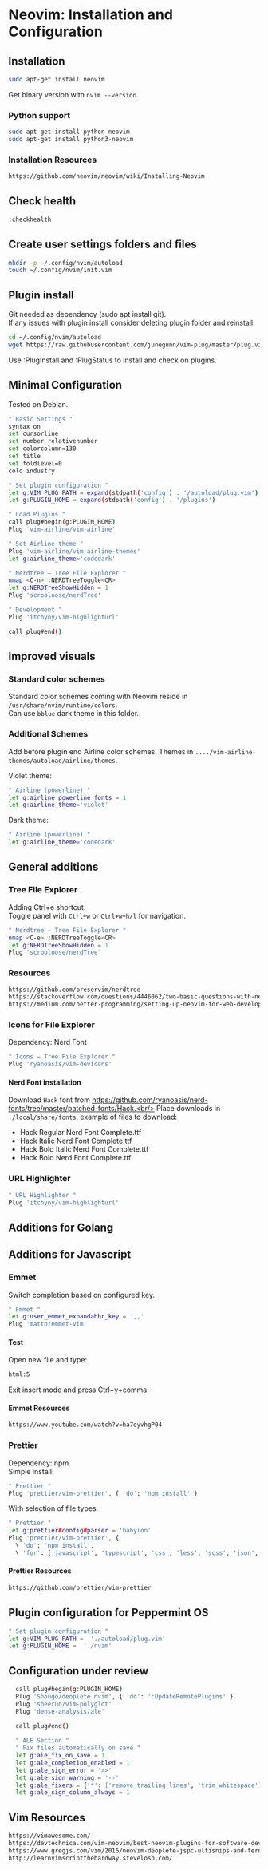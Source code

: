 # Neovim: Installation and Configuration

## Installation

```sh
sudo apt-get install neovim
```

Get binary version with `nvim --version`.

### Python support

```sh
sudo apt-get install python-neovim
sudo apt-get install python3-neovim
```

### Installation Resources

```html
https://github.com/neovim/neovim/wiki/Installing-Neovim
```

## Check health

```sh
:checkhealth
```

## Create user settings folders and files

```sh
mkdir -p ~/.config/nvim/autoload
touch ~/.config/nvim/init.vim
```

## Plugin install

Git needed as dependency (sudo apt install git).<br/>
If any issues with plugin install consider deleting plugin folder and reinstall.

```sh
cd ~/.config/nvim/autoload
wget https://raw.githubusercontent.com/junegunn/vim-plug/master/plug.vim
```

Use :PlugInstall and :PlugStatus to install and check on plugins. 

## Minimal Configuration

Tested on Debian.

```sh
" Basic Settings "
syntax on
set cursorline
set number relativenumber
set colorcolumn=130
set title
set foldlevel=0
colo industry

" Set plugin configuration "
let g:VIM_PLUG_PATH = expand(stdpath('config') . '/autoload/plug.vim')
let g:PLUGIN_HOME = expand(stdpath('config') . '/plugins')

" Load Plugins "
call plug#begin(g:PLUGIN_HOME)
Plug 'vim-airline/vim-airline'

" Set Airline theme "
Plug 'vim-airline/vim-airline-themes'
let g:airline_theme='codedark'

" Nerdtree – Tree File Explorer "
nmap <C-n> :NERDTreeToggle<CR>
let g:NERDTreeShowHidden = 1
Plug 'scrooloose/nerdTree'

" Development "
Plug 'itchyny/vim-highlighturl'

call plug#end()
```

## Improved visuals

### Standard color schemes

Standard color schemes coming with Neovim reside in `/usr/share/nvim/runtime/colors`.  
Can use `bblue` dark theme in this folder.

### Additional Schemes

Add before plugin end Airline color schemes. Themes in `..../vim-airline-themes/autoload/airline/themes`.

Violet theme:

```sh
" Airline (powerline) "
let g:airline_powerline_fonts = 1
let g:airline_theme='violet'
```

Dark theme:

```sh
" Airline (powerline) "
let g:airline_theme='codedark'
```

## General additions

### Tree File Explorer

Adding Ctrl+e shortcut.  
Toggle panel with `Ctrl+w` or `Ctrl+w+h/l` for navigation.

```sh
" Nerdtree – Tree File Explorer "
nmap <C-e> :NERDTreeToggle<CR>
let g:NERDTreeShowHidden = 1
Plug 'scrooloose/nerdTree'
```

### Resources

```html
https://github.com/preservim/nerdtree
https://stackoverflow.com/questions/4446062/two-basic-questions-with-nerdtree-switching-windows-and-finding-files
https://medium.com/better-programming/setting-up-neovim-for-web-development-in-2020-d800de3efacd
```

### Icons for File Explorer

Dependency: Nerd Font  

```sh
" Icons – Tree File Explorer "
Plug 'ryanoasis/vim-devicons'
```

#### Nerd Font installation

Download `Hack` font from https://github.com/ryanoasis/nerd-fonts/tree/master/patched-fonts/Hack.<br/>
Place downloads in `./local/share/fonts`, example of files to download:

- Hack Regular Nerd Font Complete.ttf
- Hack Italic Nerd Font Complete.ttf
- Hack Bold Italic Nerd Font Complete.ttf
- Hack Bold Nerd Font Complete.ttf

### URL Highlighter

```sh
" URL Highlighter "
Plug 'itchyny/vim-highlighturl'
```

## Additions for Golang

## Additions for Javascript

### Emmet

Switch completion based on configured key.

```sh
" Emmet "
let g:user_emmet_expandabbr_key = ',,'
Plug 'mattn/emmet-vim'
```

#### Test

Open new file and type:

```sh
html:5
```

Exit insert mode and press Ctrl+y+comma.

#### Emmet Resources

```html
https://www.youtube.com/watch?v=ha7oyvhgP04
```

### Prettier

Dependency: npm.  
Simple install:

```sh
" Prettier "
Plug 'prettier/vim-prettier', { 'do': 'npm install' }
```

With selection of file types:

```sh
" Prettier "
let g:prettier#config#parser = 'babylon'
Plug 'prettier/vim-prettier', {
  \ 'do': 'npm install',
  \ 'for': ['javascript', 'typescript', 'css', 'less', 'scss', 'json', 'graphql', 'markdown', 'vue', 'yaml', 'html'] }
```

#### Prettier Resources

```html
https://github.com/prettier/vim-prettier
```
## Plugin configuration for Peppermint OS

```sh
" Set plugin configuration "
let g:VIM_PLUG_PATH =  './autoload/plug.vim'  
let g:PLUGIN_HOME =  './nvim' 
```

## Configuration under review

```sh
  call plug#begin(g:PLUGIN_HOME)
  Plug 'Shougo/deoplete.nvim', { 'do': ':UpdateRemotePlugins' } 
  Plug 'sheerun/vim-polyglot'
  Plug 'dense-analysis/ale'

  call plug#end()
  
  " ALE Section "
  " Fix files automatically on save "
  let g:ale_fix_on_save = 1
  let g:ale_completion_enabled = 1
  let g:ale_sign_error = '>>'
  let g:ale_sign_warning = '--'
  let g:ale_fixers = {'*': ['remove_trailing_lines', 'trim_whitespace'], 'javascript': ['eslint'], }
  let g:ale_sign_column_always = 1
```

## Vim Resources

```sh
https://vimawesome.com/
https://devtechnica.com/vim-neovim/best-neovim-plugins-for-software-development-in-2019
https://www.gregjs.com/vim/2016/neovim-deoplete-jspc-ultisnips-and-tern-a-config-for-kickass-autocompletion/
http://learnvimscriptthehardway.stevelosh.com/
```
